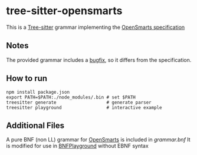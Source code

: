 # tree-sitter-opensmarts
This is a [Tree-sitter](https://github.com/tree-sitter/tree-sitter) grammar implementing the [OpenSmarts specification](https://github.com/timvdm/OpenSMARTS)
## Notes
The provided grammar includes a [bugfix](https://github.com/timvdm/OpenSMARTS/issues/2), so it differs from the specification.
## How to run
	npm install package.json
	export PATH=$PATH:./node_modules/.bin # set $PATH
	treesitter generate                   # generate parser 
	treesitter playground                 # interactive example


## Additional Files
A pure BNF (non LL) grammar for [OpenSmarts](http://opensmiles.org/) is included in *grammar.bnf*
It is modified for use in [BNFPlayground](https://github.com/paul-kline/bnf-playground) without EBNF syntax

